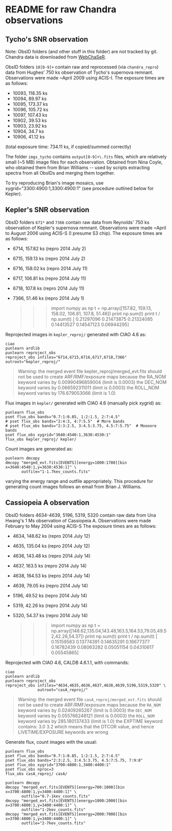 README for raw Chandra observations
===================================

Tycho's SNR observation
-----------------------

Note: ObsID folders (and other stuff in this folder) are not tracked by git.
Chandra data is downloaded from [WebChaSeR](http://cda.harvard.edu/chaser/).

ObsID folders `10[0-9]+` contain raw and reprocessed (via `chandra_repro`)
data from Hughes' 750 ks observation of Tycho's supernova remnant.
Observations were made ~April 2009 using ACIS-I.
The exposure times are as follows:

* 10093, 118.35 ks
* 10094,  89.97 ks
* 10095, 173.37 ks
* 10096, 105.72 ks
* 10097, 107.43 ks
* 10902,  39.53 ks
* 10903,  23.92 ks
* 10904,  34.7  ks
* 10906,  41.12 ks

(total exposure time: 734.11 ks, if copied/summed correctly)

The folder `imgs_tycho` contains `output[0-9]+\.fits` files, which are
relatively small (~5 MB) image files for each observation.  Obtained from Nina
Coyle, who obtained them from Brian Williams -- used by scripts extracting
spectra from all ObsIDs and merging them together.

To try reproducing Brian's image mosaics, use xygrid="3300:4900:1,3300:4900:1"
(see procedure outlined below for Kepler).

Kepler's SNR observation
------------------------

ObsID folders `671*` and `7366` contain raw data from Reynolds' 750 ks
observation of Kepler's supernova remnant.
Observations were made ~April to August 2006 using ACIS-S (I presume S3 chip).
The exposure times are as follows:

* 6714, 157.82 ks (repro 2014 July 2)
* 6715, 159.13 ks (repro 2014 July 2)
* 6716, 158.02 ks (repro 2014 July 11)
* 6717, 106.81 ks (repro 2014 July 11)
* 6718, 107.8  ks (repro 2014 July 11)
* 7366,  51.46 ks (repro 2014 July 1)

    >>> import numpy as np
    >>> t = np.array([157.82, 159.13, 158.02, 106.81, 107.8, 51.46]) 
    >>> print np.sum(t)
    >>> print t / np.sum(t)
    [ 0.21297096  0.21473875  0.21324085  0.14413527  0.14547123  0.06944295]

Reprojected images in `kepler_reproj/` generated with CIAO 4.6 as:

    ciao
    punlearn ardlib
    punlearn reproject_obs
    reproject_obs infiles="6714,6715,6716,6717,6718,7366" outroot="kepler_reproj/"

> Warning: the merged event file kepler\_reproj/merged\_evt.fits
>    should not be used to create ARF/RMF/exposure maps because
>       the RA_NOM keyword varies by 0.00990496859004 (limit is 0.0003)
>       the DEC_NOM keyword varies by 0.066592311011 (limit is 0.0003)
>       the ROLL_NOM keyword varies by 176.679053066 (limit is 1.0)

Flux images in `kepler/` generated with CIAO 4.6 (manually pick xygrid) as:

    punlearn flux_obs
    pset flux_obs bands="0.7:1:0.85, 1:2:1.5, 2:7:4.5"
    # pset flux_obs bands="2:4:3, 4:7:5.5"  # More bands
    # pset flux_obs bands="2:3:2.5, 3:4.5:3.75, 4.5:7:5.75"  # Moooore bands
    pset flux_obs xygrid="3640:4540:1,3630:4530:1"
    flux_obs kepler_reproj/ kepler/

Count images are generated as:

    punlearn dmcopy
    dmcopy "merged_evt.fits[EVENTS][energy=1000:1700][bin x=3640:4540:1,y=3630:4530:1]" \
           outfile="1-1.7kev_counts.fits"

varying the energy range and outfile appropriately.  This procedure for
generating count images follows an email from Brian J. Williams.


Cassiopeia A observation
------------------------

ObsID folders 4634-4639, 5196, 5319, 5320 contain raw data from Una Hwang's 1 Ms
observation of Cassiopeia A.
Observations were made February to May 2004 using ACIS-S
The exposure times are as follows:

* 4634, 148.62 ks (repro 2014 July 12)
* 4635, 135.04 ks (repro 2014 July 12)
* 4636, 143.48 ks (repro 2014 July 14)
* 4637, 163.5  ks (repro 2014 July 14)
* 4638, 164.53 ks (repro 2014 July 14)
* 4639,  79.05 ks (repro 2014 July 14)
* 5196,  49.52 ks (repro 2014 July 14)
* 5319,  42.26 ks (repro 2014 July 14)
* 5320,  54.37 ks (repro 2014 July 14)

    >>> import numpy as np
    >>> t = np.array([148.62,135.04,143.48,163.5,164.53,79.05,49.52,42.26,54.37])
    >>> print np.sum(t)
    >>> print t / np.sum(t)
    [ 0.15159583  0.13774391  0.14635291  0.16677377  0.16782439  0.08063282
      0.05051154  0.04310617  0.05545865]

Reprojected with CIAO 4.6, CALDB 4.6.1.1, with commands:

    ciao
    punlearn ardlib
    punlearn reproject_obs
    reproject_obs infiles="4634,4635,4636,4637,4638,4639,5196,5319,5320" \
                  outroot="casA_reproj/"

> Warning: the merged event file `casA_reproj/merged_evt.fits`
>    should not be used to create ARF/RMF/exposure maps because
>       the `RA_NOM` keyword varies by 0.02409265267 (limit is 0.0003)
>       the `DEC_NOM` keyword varies by 0.055766248121 (limit is 0.0003)
>       the `ROLL_NOM` keyword varies by 285.180137433 (limit is 1.0)
>       the EXPTIME keyword contains: 3.0 3.2
>         which means that the DTCOR value, and hence LIVETIME/EXPOSURE
>         keywords are wrong

Generate flux, count images with the usual:

    punlearn flux_obs
    pset flux_obs bands="0.7:1:0.85, 1:2:1.5, 2:7:4.5"
    pset flux_obs bands="2:3:2.5, 3:4.5:3.75, 4.5:7:5.75, 7:9:8"
    pset flux_obs xygrid="3700:4800:1,3400:4400:1"
    pset flux_obs nproc=3
    flux_obs casA_reproj/ casA/

    punlearn dmcopy
    dmcopy "merged_evt.fits[EVENTS][energy=700:1000][bin x=3700:4800:1,y=3400:4400:1]" \
           outfile="0.7-1kev_counts.fits"
    dmcopy "merged_evt.fits[EVENTS][energy=1000:2000][bin x=3700:4800:1,y=3400:4400:1]" \
           outfile="1-2kev_counts.fits"
    dmcopy "merged_evt.fits[EVENTS][energy=2000:7000][bin x=3700:4800:1,y=3400:4400:1]" \
           outfile="2-7kev_counts.fits"




